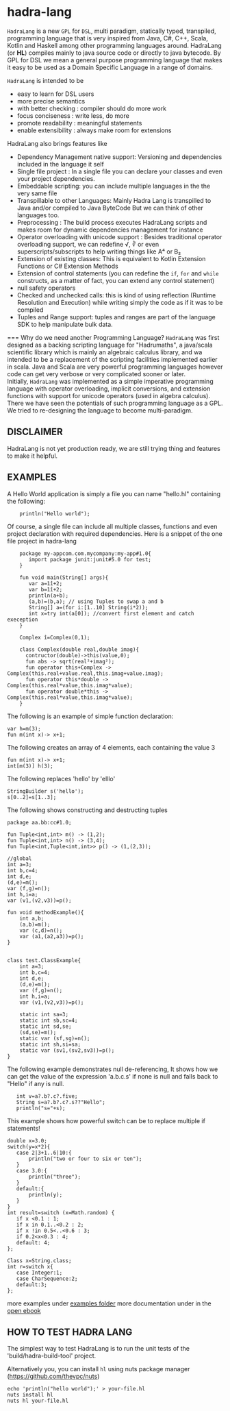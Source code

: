 # hadra-lang
``HadraLang`` is a new ``GPL`` for ``DSL``, multi paradigm, statically typed, transpiled, programming language that is very inspired from Java, C\#, C++, Scala, Kotlin and Haskell among other programming languages around. HadraLang (or **HL**) compiles mainly to java source code or directly to java bytecode. By GPL for DSL we mean a general purpose programming language that makes it easy to be used as a Domain Specific Language in a range of domains.


``HadraLang`` is intended to be

* easy to learn for DSL users
* more precise semantics
* with better checking : compiler should do more work
* focus conciseness : write less, do more
* promote readability : meaningful statements
* enable extensibility : always make room for extensions

HadraLang also brings features like

* Dependency Management native support: Versioning and dependencies included in the language it self
* Single file project : In a single file you can declare your classes and even your project dependencies.
* Embeddable scripting: you can include multiple languages in the the very same file
* Transpillable to other Languages: Mainly Hadra Lang is transpilled to Java and/or compiled to Java ByteCode But we can think of other languages too.
* Preprocessing : The build process executes HadraLang scripts and makes room for dynamic dependencies management for instance
* Operator overloading with unicode support : Besides traditional operator overloading support, we can redefine √, ∛ or even superscripts/subscripts to help writing things like A⁴ or B₂ 
* Extension of existing classes: This is equivalent to Kotlin Extension Functions or C# Extension Methods
* Extension of control statements (you can redefine the `if`, `for` and `while` constructs, as a matter of fact, you can extend any control statement)
* null safety operators
* Checked and unchecked calls: this is kind of using reflection (Runtime Resolution and Execution) while writing simply the code as if it was to be compiled
* Tuples and Range support: tuples and ranges are part of the language SDK to help manipulate bulk data.

=== Why do we need another Programming Language?
``HadraLang`` was first designed as a backing scripting language for "Hadrumaths", a java/scala scientific library which is mainly an algebraic calculus library, and wa intended to be a replacement of the scripting facilities implemented earlier in scala. Java and Scala are very powerful programming languages however code can get very verbose or very complicated sooner or later.        
Initially, ``HadraLang`` was implemented as a simple imperative programming language with operator overloading, implicit conversions, and extension functions with support for unicode operators (used in algebra calculus). There we have seen the potentials of such programming language as a GPL. We tried to re-designing the language to become multi-paradigm.

DISCLAIMER
-----------
HadraLang is not yet production ready, we are still trying thing and features to make it helpful.

EXAMPLES
-----------

A Hello World application is simply a file you can name "hello.hl" containing the following:

```hl
    println("Hello world");  
```

Of course, a single file can include all multiple classes, functions and even project declaration with required dependencies.
Here is a snippet of the one file project in hadra-lang

```hl
    package my-appcom.com.mycompany:my-app#1.0{
       import package junit:junit#5.0 for test;
    }
  
    fun void main(String[] args){
       var a=1î+2;
       var b=1î+2;
       println(a+b);
       (a,b)=(b,a); // using Tuples to swap a and b
       String[] a=(for i:[1..10] String(i*2));
       int x=try int(a[0]); //convert first element and catch exeception
    }

    Complex î=Complex(0,1);

    class Complex(double real,double imag){
      contructor(double)->this(value,0);
      fun abs -> sqrt(real²+imag²);
      fun operator this+Complex -> Complex(this.real+value.real,this.imag+value.imag);
      fun operator this*double -> Complex(this.real*value,this.imag*value);
      fun operator double*this -> Complex(this.real*value,this.imag*value);
    }
```

The following is an example of simple function declaration:

```
var h=m(3);
fun m(int x)-> x+1;
```

The following creates an array of 4 elements, each containing the value 3

```
fun m(int x)-> x+1;
int[m(3)] h(3);
```

The following replaces 'hello' by 'elllo'

```
StringBuilder s('hello');
s[0..2]=s[1..3];
```


The following shows constructing and destructing tuples

```
package aa.bb:cc#1.0;

fun Tuple<int,int> m() -> (1,2);
fun Tuple<int,int> n() -> (3,4);
fun Tuple<int,Tuple<int,int>> p() -> (1,(2,3));

//global
int a=3;
int b,c=4;
int d,e;
(d,e)=m();
var (f,g)=n();
int h,i=a;
var (v1,(v2,v3))=p();

fun void methodExample(){
    int a,b;
    (a,b)=m();
    var (c,d)=n();
    var (a1,(a2,a3))=p();
}


class test.ClassExample{
    int a=3;
    int b,c=4;
    int d,e;
    (d,e)=m();
    var (f,g)=n();
    int h,i=a;
    var (v1,(v2,v3))=p();

    static int sa=3;
    static int sb,sc=4;
    static int sd,se;
    (sd,se)=m();
    static var (sf,sg)=n();
    static int sh,si=sa;
    static var (sv1,(sv2,sv3))=p();
}

```
The following example demonstrates null de-referencing, It shows how we can get the value of the 
expression 'a.b.c.s' if none is null and falls back to "Hello" if any is null.
 ```
    int v=a?.b?.c?.five;
    String s=a?.b?.c?.s??"Hello";
    println("s="+s);

```

This example shows how powerful switch can be to replace multiple if statements!

 ```
double x=3.0;
switch(y=x*2){
    case 2|3+1..6|10:{
        println("two or four to six or ten");
    }
    case 3.0:{
        println("three");
    }
    default:{
        println(y);
    }
}
int result=switch (x=Math.random) {
    if x <0.1 : 1;
    if x in 0.1..<0.2 : 2;
    if x !in 0.5<..<0.6 : 3;
    if 0.2<x<0.3 : 4;
    default: 4;
};

Class x=String.class;
int r=switch x{
    case Integer:1;
    case CharSequence:2;
    default:3;
};
```

more examples under [examples folder](build/hadra-build-tool/src/test/resources/net/hl/test/compiler/examples/README.md)
more documentation under in the [open ebook](doc/ebook/hadra-lang-book.md)


HOW TO TEST HADRA LANG
----------------------
The simplest way to test HadraLang is to run the unit tests of the 'build/hadra-build-tool' project.

Alternatively you, you can install `hl` using nuts package manager (https://github.com/thevpc/nuts) 

```
echo 'println("hello world");' > your-file.hl 
nuts install hl
nuts hl your-file.hl
```